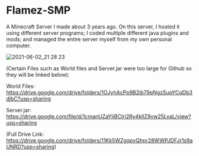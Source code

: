 # Flamez-SMP
A Minecraft Server I made about 3 years ago. On this server, I hosted it using different server programs; I coded multiple different java plugins and mods; and managed the entire server myself from my own personal computer.


![2021-06-02_21 28 23](https://github.com/theogflamez/Flamez-SMP/assets/98234637/1cbefc5c-194e-4710-aad2-89f4715f81a8)

(Certain Files such as World files and Server.jar were too large for Github so they will be linked below):

World Files: https://drive.google.com/drive/folders/1OJyhAcPp9B2ib79pNgzSupYCqDb3dibC?usp=sharing


Server.jar: https://drive.google.com/file/d/1cmanUZaYIiBCIri2Ry4kllZ9vw25LyaL/view?usp=sharing

(Full Drive Link: https://drive.google.com/drive/folders/11Kk5WZgqpvQhpr28WWPJDFJr1s9aUNRD?usp=sharing)
